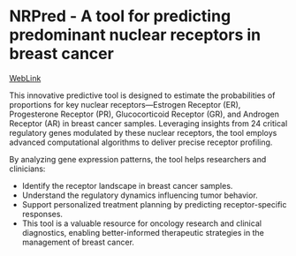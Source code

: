 # NRPred - A tool for predicting predominant nuclear receptors in breast cancer

[WebLink](here)

This innovative predictive tool is designed to estimate the probabilities of proportions for key nuclear receptors—Estrogen Receptor (ER), Progesterone Receptor (PR), Glucocorticoid Receptor (GR), and Androgen Receptor (AR) in breast cancer samples. Leveraging insights from 24 critical regulatory genes modulated by these nuclear receptors, the tool employs advanced computational algorithms to deliver precise receptor profiling.

By analyzing gene expression patterns, the tool helps researchers and clinicians:
- Identify the receptor landscape in breast cancer samples.
- Understand the regulatory dynamics influencing tumor behavior.
- Support personalized treatment planning by predicting receptor-specific responses.
- This tool is a valuable resource for oncology research and clinical diagnostics, enabling better-informed therapeutic strategies in the management of breast cancer.
